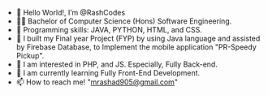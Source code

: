 - 👋 Hello World!, I’m @RashCodes
- 👨‍🎓 Bachelor of Computer Science (Hons) Software Engineering.
- 💞️ Programming skills: JAVA, PYTHON, HTML, and CSS.
- 📱 I built my Final year Project (FYP) by using Java language and assisted by Firebase Database, to Implement the mobile application "PR-Speedy Pickup".
- 👀 I am interested in PHP, and JS. Especially, Fully Back-end.
- 🌱 I am currently learning Fully Front-End Development. 
- 📫 How to reach me! "mrashad905@gmail.com"

<!---
RashCodes/RashCodes is a ✨ special ✨ repository because its `README.md` (this file) appears on your GitHub profile.
You can click the Preview link to take a look at your changes.
--->
